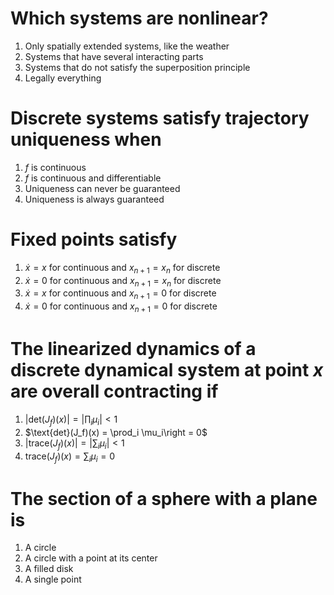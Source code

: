 # Which systems are nonlinear?
1. Only spatially extended systems, like the weather
1. Systems that have several interacting parts
1. Systems that do not satisfy the superposition principle
1. Legally everything

# Discrete systems satisfy trajectory uniqueness when
1. $f$ is continuous
1. $f$ is continuous and differentiable
1. Uniqueness can never be guaranteed
1. Uniqueness is always guaranteed

# Fixed points satisfy
1. $\dot{x} = x$ for continuous and $x_{n+1} = x_n$ for discrete
1. $\dot{x} = 0$ for continuous and $x_{n+1} = x_n$ for discrete
1. $\dot{x} = x$ for continuous and $x_{n+1} = 0$ for discrete
1. $\dot{x} = 0$ for continuous and $x_{n+1} = 0$ for discrete

# The linearized dynamics of a discrete dynamical system at point $x$ are overall contracting if
1. $|\text{det}(J_f)(x)| = \left|\prod_i \mu_i\right| < 1$
1. $\text{det}(J_f)(x) =  \prod_i \mu_i\right = 0$
1. $|\text{trace}(J_f)(x)| = \left|\sum_i \mu_i \left| < 1$
1. $\text{trace}(J_f)(x) = \sum_i \mu_i = 0$

# The section of a sphere with a plane is
1. A circle
1. A circle with a point at its center
1. A filled disk
1. A single point
